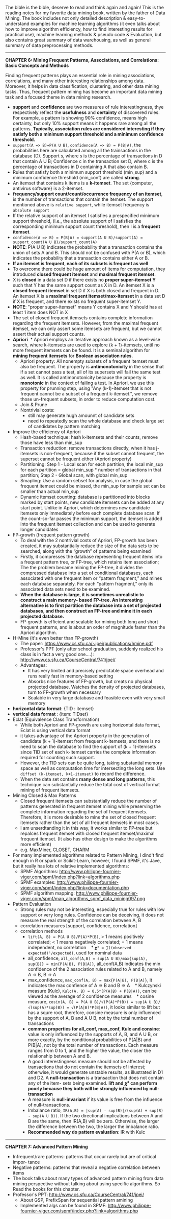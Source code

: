 The bible is the bible, deserve to read and think again and again! This is the reading notes for my favorite data mining book, written by the father of Data Mining. The book includes not only detailed description & easy-to-understand examples for machine learning algorithms (it even talks about how to improve algorithm efficiency, how to find interesting results for practical use), machine learning methods & pseudo code & Evaluation, but also contains great summary of data warehousing, as well as general summary of data preprocessing methods.


************************************************************************

<b>CHAPTER 6: Mining Frequent Patterns, Associations, and Correlations: Basic Concepts and Methods</b>

Finding frequent patterns plays an essential role in mining associations, correlations, and many other interesting relationships among data. Moreover, it helps in data classification, clustering, and other data mining tasks. Thus, frequent pattern mining has become an important data mining task and a focused theme in data mining research.


* <b>support</b> and <b>confidence</b> are two measures of rule interestingness, thye respectively reflect the <b>usefulness</b> and <b>certainty</b> of discovered rules. For example, a pattern is showing 90% confidence, means high certainty, but only 10% support means it happens rare among all the patterns. <b>Typically, association rules are considered interesting if they satisfy both a minimum support threshold and a minimum confidence threshold.</b>
* `support(A => B)=P(A U B)`, `confidence(A => B) = P(B|A)`, the probabilities here are calculated among all the trainsactions in the database (D). Support s, where s is the percentage of transactions in D that contain A U B; Confidence c in the transaction set D, where c is the percentage of transactions in D containing A that also contain B.
* Rules that satisfy both a minimum support threshold (min_sup) and a minimum confidence threshold (min_conf) are called <b>strong</b>. 
* An itemset that contains k items is a <b>k-itemset</b>. The set {computer, antivirus software} is a 2-itemset.
* <b>frequency/support count/count/occurrence frequency of an itemset</b>, is the number of transactions that contain the itemset. The support mentioned above is `relative support`, while itemset frequency is `absolute support`
* If the relative support of an itemset I satisfies a prespecified minimum support threshold, (i.e., the absolute support of I satisfies the corresponding minimum support count threshold), then I is a <b>frequent itemset</b>.
* `confidence(A => B) = P(B|A) = support(A U B)/support(A) = support_count(A U B)/support_count(A)`
* <b>NOTE</b>: P(A U B) indicates the probability that a transaction contains the union of sets A and B. This should not be confused with P(A or B), which indicates the probability that a transaction contains either A or B.
* <b>If an itemset is frequent, each of its subsets is frequent as well</b>
* To overcome there could be huge amount of items for computation, they introduced <b>closed frequent itemset</b> and <b>maximal frequent itemset</b>.
* X is <b>closed</b> in a data set D if there exists no <b>proper super-itemset Y</b> such that Y has the same support count as X in D. An itemset X is a <b>closed frequent itemset</b> in set D if X is both closed and frequent in D. An itemset X is a <b>maximal frequent itemset/max-itemset</b> in a data set D if X is frequent, and there exists no frequent super-itemset Y.
* <b>NOTE</b>: "proper super-itemset" means Y contains X and Y should has at least 1 item does NOT in X
* The set of closed frequent itemsets contains complete information regarding the frequent itemsets. However, from the maximal frequent itemset, we can only assert some itemsets are frequent, but we cannot assert their actual support counts.
* <b>Apriori</b>
  * Apriori employs an iterative approach known as a level-wise search, where k-itemsets are used to explore (k + 1)-itemsets, until no more frequent itemsets can be found. It is a seminal algorithm for <b>mining frequent itemsets</b> for <b>Boolean association rules</b>.
  * Apriori property: All nonempty subsets of a frequent itemset must also be frequent. The property is <b>antimonotonicity</b> in the sense that if a set cannot pass a test, all of its supersets will fail the same test as well. It is called antimonotonicity because the property is <b>monotonic</b> in the context of failing a test. In Apriori, we use this property for prunning step, using "Any (k-1)-itemset that is not frequent cannot be a subset of a frequent k-itemset.", we remove those un-frequent subsets, in order to reduce computation cost.
  * Join & Prune
  * Nontrivial costs:
    * still may generate hugh amounnt of candidate sets
    * need to repeatedly scan the whole database and check large set of candidates by pattern matching
* Improve the efficiency of Apriori
  * Hash-based technique: hash k-itemsets and their counts, remove those have less than min_sup
  * Transaction reduction: remove transactions directly, when it has j-itemsets is non-frequent, because if the subset cannot frequent, the superset cannot be frequent either (Apriori property)
  * Partitioning: Step 1 - Local scan for each partition, the local min_sup for each partition = global min_sup * number of transactions in that partition; Step 2 - Global scan, with global min_sup
  * Smapling: Use a random sebset for analysis, in case the global frequent itemset could be missed, the min_sup for sample set can be smaller than actual min_sup
  * Dynamic itemset counting: database is partitioned into blocks marked by start points, new candidate itemsets can be added at any start point. Unlike in Apriori, which determines new candidate itemsets only immediately before each complete database scan. If the count-so-far passes the minimum support, the itemset is added into the frequent itemset collection and can be used to generate longer candidates
* FP-growth (frequent pattern growth)
  * To deal with the 2 nontrivial costs of Apriori, FP-growth has been created, it may substantially reduce the size of the data sets to be searched, along with the “growth” of patterns being examined
  * Firstly, it compresses the database representing frequent items into a frequent pattern tree, or FP-tree, which retains item association; The the problem became mining the FP-tree, it  divides the compressed database into a set of conditional databases, each associated with one frequent item or “pattern fragment,” and mines each database separately. For each “pattern fragment,” only its associated data sets need to be examined.
  * <b>When the database is large, it is sometimes unrealistic to construct a main memory- based FP-tree. An interesting alternative is to first partition the database into a set of projected databases, and then construct an FP-tree and mine it in each projected database. </b>
  * FP-growth is efficient and scalable for mining both long and short frequent patterns, and is about an order of magnitude faster than the Apriori algorithm.
* H-Mine (it's even better than FP-growth)
  * The paper: https://www.cs.sfu.ca/~jpei/publications/hmine.pdf
  * Professor's PPT (only after school graduation, suddenly realized his class is in fact a very good one....): http://www.cs.sfu.ca/CourseCentral/741/jpei/
  * Advantages:
    * It has very limited and precisely predictable space overhead and runs really fast in memory-based setting
    * Absorbs nice features of FP-growth, but creats no physical projected database. Watches the density of projected databases, turn to FP-growth when necessary
    * Scalable in very large database and feasible even with very small memory
* <b>horizontal data format</b>: {TID : itemset}
* <b>vertical data format </b>: {item: TIDset}
* Eclat (Equivalence Class Transformation)
  * While both Apriori and FP-growth are using horizontal data format, Eclat is using vertical data format
  * it takes advantage of the Apriori property in the generation of candidate (k + 1)-itemset from frequent k-itemsets, and there is no need to scan the database to find the support of (k + 1)-itemsets since TID set of each k-itemset carries the complete information required for counting such support. 
  * However, the TID sets can be quite long, taking substantial memory space as well as computation time for intersecting the long sets. Use `diffset (k-itemset, k+1-itemset)` to record the difference.
  * When the data set contains <b>many dense and long patterns</b>, this technique can substantially reduce the total cost of vertical format mining of frequent itemsets.
* Mining Closed & Max Patterns
  * Closed frequent itemsets can substantially reduce the number of patterns generated in frequent itemset mining while preserving the complete information regarding the set of frequent itemsets. Therefore, it is more desirable to mine the set of closed frequent itemsets rather than the set of all frequent itemsets in most cases.
  * I am unserdtanding it in this way, it works similar to FP-tree but repalces frequent itemset with closed frequent itemset/maximal frequent itemset. (It also has other design to make the algorithms more efficient)
  * e.g. MaxMiner, CLOSET, CHARM
* For many implemented algorithms related to Pattern Mining, I dind't find enough in R or spark or Scikit-Learn, however, I found SPMF, it's Jave, but it really has lots of relative implemented algorithms:
  * SPMF Algorithms: http://www.philippe-fournier-viger.com/spmf/index.php?link=algorithms.php
  * SPMF examples: http://www.philippe-fournier-viger.com/spmf/index.php?link=documentation.php
  * SPMF algorithm mapping: http://www.philippe-fournier-viger.com/spmf/map_algorithms_spmf_data_mining097.png
* Pattern Evaluation
  * Strong rules may not be interesting, especially true for rules with low support or very long rules. Confidence can be deceiving, it does not measure the real strength of the correlation between A, B
  * correlation measures [support, confidence, correlation]
  * correlation methods
    * `lift(A, B) = P(A U B)/P(A)*P(B)`, > 1 means positively correlated; < 1 means negatively correlated; = 1 means independent, no correlation
    * `𝟀² = ∑((observed - expected)²/expected)`, used for nominal data
    * all_confidence, `all_conf(A,B) = sup(A U B)/max{sup(A), sup(B)} = min{P(A|B), P(B|A)}`, all_conf(A,B) indicates the min confidence of the 2 association rules related to A and B, namely A => B, B => A
    * max_confidence, `max_conf(A, B) = max{P(A|B), P(B|A)}`, it indicates the max confience of A => B and B => A
    * Kulczynski measure (Kulc), `Kulc(A, B) = 0.5*(P(A|B) + P(B|A))`, can be viewed as the average of 2 confidence measures
    * cosine measure, `cosin(A, B) = P(A U B)/√(P(A)*P(B)) = sup(A U B)/√(sup(A)*sup(B)) = √(P(A|B)*P(B|A))`, it looks similar to lift but has a squre root, therefore, consine measure is only influenced by the support of A, B and A U B, not by the total number of transactions
    * <b>common properties for all_conf, max_conf, Kulc and consine</b>: value is only influenced by the supports of A, B, and A U B, or more exactly, by the conditional probabilities of P(A|B) and P(B|A), not by the total number of transactions. Each measure ranges from 0 to 1, and the higher the value, the closer the relationship between A and B.
    * A good interestingness measure should not be affected by transactions that do not contain the itemsets of interest; otherwise, it would generate unstable results, as illustrated in D1 and D2. A <b>null-transaction</b> is a transaction that does not contain any of the item- sets being examined. <b>lift and 𝟀² can perform poorly because they both will be strongly influenced by null-transaction</b>
    * A measure is <b>null-invariant</b> if its value is free from the influence of null-transactions.
    * Imbalance ratio, `IR(A,B) = |sup(A) - sup(B)|/(sup(A) + sup(B) - sup(A U B))`. If the two directional implications between A and B are the same, then IR(A,B) will be zero. Otherwise, the larger the difference between the two, the larger the imbalance ratio.
    * <b>Recommended way do pattern evaluation</b>: IR with Kulc
    
    
************************************************************************

<b>CHAPTER 7: Advanced Pattern Mining</b>

* Infrequent/rare patterns: patterns that occur rarely but are of critical impor- tance
* Negative patterns: patterns that reveal a negative correlation between items
* The book talks about many types of advanced pattern mining from data mining perspective without talking about using specific algorithms. So Read the books for this chapter.
* Professor's PPT: http://www.cs.sfu.ca/CourseCentral/741/jpei/
  * About GSP, PrefixSpan for sequential pattern amining
  * Implemented algs can be found in SPMF: http://www.philippe-fournier-viger.com/spmf/index.php?link=algorithms.php
